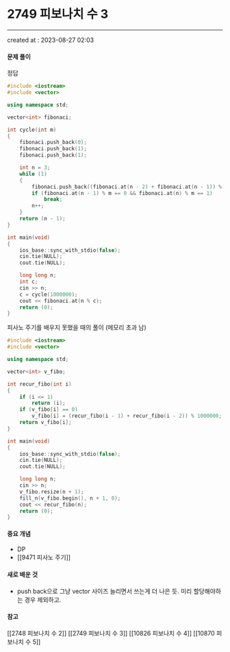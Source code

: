 # 2749 피보나치 수 3
---
created at : 2023-08-27 02:03
#### 문제 풀이

정답
```cpp
#include <iostream>
#include <vector>

using namespace std;

vector<int> fibonaci;

int cycle(int m)
{
    fibonaci.push_back(0);
    fibonaci.push_back(1);
    fibonaci.push_back(1);

    int n = 3;
    while (1)
    {
        fibonaci.push_back((fibonaci.at(n - 2) + fibonaci.at(n - 1)) % m);
        if (fibonaci.at(n - 1) % m == 0 && fibonaci.at(n) % m == 1)
            break;
        n++;
    }
    return (n - 1);
}

int main(void)
{
    ios_base::sync_with_stdio(false);
    cin.tie(NULL);
    cout.tie(NULL);

    long long n;
    int c;
    cin >> n;
    c = cycle(1000000);
    cout << fibonaci.at(n % c);
    return (0);
}
```


피사노 주기를 배우지 못했을 때의 풀이 (메모리 초과 남)
```cpp
#include <iostream>
#include <vector>

using namespace std;

vector<int> v_fibo;

int recur_fibo(int i)
{
    if (i <= 1)
        return (i);
    if (v_fibo[i] == 0)
        v_fibo[i] = (recur_fibo(i - 1) + recur_fibo(i - 2)) % 1000000;
    return v_fibo[i];
}

int main(void)
{
    ios_base::sync_with_stdio(false);
    cin.tie(NULL);
    cout.tie(NULL);

    long long n;
    cin >> n;
    v_fibo.resize(n + 1);
    fill_n(v_fibo.begin(), n + 1, 0);
    cout << recur_fibo(n);
    return (0);
}
```

#### 중요 개념
- DP
- [[9471 피사노 주기]]

#### 새로 배운 것
- push back으로 그냥 vector 사이즈 늘리면서 쓰는게 더 나은 듯. 미리 할당해야하는 경우 제외하고.

#### 참고
[[2748 피보나치 수 2]]
[[2749 피보나치 수 3]]
[[10826 피보나치 수 4]]
[[10870 피보나치 수 5]]